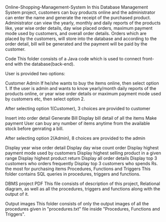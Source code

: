 Online-Shopping-Management-System
In this Database Management System project, customers can buy products online and the administrator can enter the name and generate the receipt of the purchased product. Administrator can view the yearly, monthly and daily reports of the products like, year wise order details, day wise placed orders, maximum payment mode used by customers, and overall order details. Orders which are placed by the customers, will store into the database and according to the order detail, bill will be generated and the payment will be paid by the customer.

Code
This folder consists of a Java code which is used to connect front-end with the database(back-end).

User is provided two options:

Customer
Admin
If he/she wants to buy the items online, then select option 1. If the user is admin and wants to know yearly/month daily reports of the products online, or year wise order details or maximum payment mode used by customers etc, then select option 2.

After selecting option 1(Customer), 3 choices are provided to customer

Insert into order detail
Generate Bill
Display bill detail of all the items
Make payment
User can buy any number of items anytime from the available stock before genrating a bill.

After selecting option 2(Admin), 8 choices are provided to the admin

Display year wise order detail
Display day wise count order
Display highest payment mode used by customers
Display highest selling product in a given range
Display highest product return
Display all order details
Display top 3 customers who orders frequently
Display top 3 customers who spends Rs. the most for purchasing items
Procedures, Functions and Triggers
This folder contains SQL queries in procedures, triggers and functions.

DBMS project PDF
This file consists of description of this project, Relational diagram, as well as all the procedures, triggers and functions along with the output of it.

Output images
This folder consists of only the output images of all the procedures given in "procedures.txt" file inside "Procedures, Functions and Triggers".
